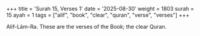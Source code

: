 +++
title = 'Surah 15, Verses 1'
date = '2025-08-30'
weight = 1803
surah = 15
ayah = 1
tags = ["alif", "book", "clear", "quran", "verse", "verses"]
+++

Alif-Lãm-Ra. These are the verses of the Book; the clear Quran.